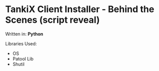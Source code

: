 # TankiX Client Installer - Behind the Scenes (script reveal)
Written in: **Python**

Libraries Used:
- OS
- Patool Lib
- Shutil
